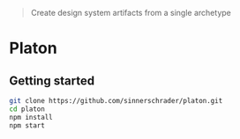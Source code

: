 > Create design system artifacts from a single archetype

# Platon

## Getting started

```sh
git clone https://github.com/sinnerschrader/platon.git
cd platon
npm install
npm start
```
